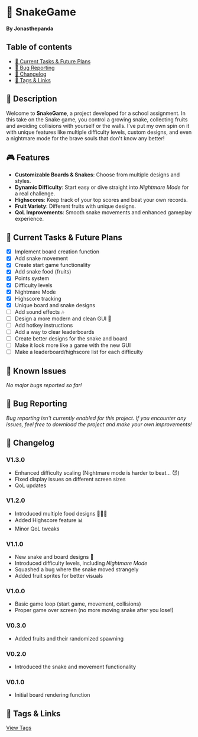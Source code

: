 # 🐍 SnakeGame
**By Jonasthepanda**

## Table of contents
- [🔧 Current Tasks & Future Plans](https://github.com/Jonasthepanda67/SnakeGame?tab=readme-ov-file#-current-tasks--future-plans)
- [🐞 Bug Reporting](https://github.com/Jonasthepanda67/SnakeGame?tab=readme-ov-file#-bug-reporting)
- [📜 Changelog](https://github.com/Jonasthepanda67/SnakeGame?tab=readme-ov-file#-changelog)
- [🔗 Tags & Links](https://github.com/Jonasthepanda67/SnakeGame?tab=readme-ov-file#-tags--links)

## 📝 Description
Welcome to **SnakeGame**, a project developed for a school assignment. In this take on the Snake game, you control a growing snake, collecting fruits and avoiding collisions with yourself or the walls. I’ve put my own spin on it with unique features like multiple difficulty levels, custom designs, and even a nightmare mode for the brave souls that don't know any better!

## 🎮 Features
- **Customizable Boards & Snakes**: Choose from multiple designs and styles.
- **Dynamic Difficulty**: Start easy or dive straight into *Nightmare Mode* for a real challenge.
- **Highscores**: Keep track of your top scores and beat your own records.
- **Fruit Variety**: Different fruits with unique designs.
- **QoL Improvements**: Smooth snake movements and enhanced gameplay experience.

## 🔧 Current Tasks & Future Plans
- [X] Implement board creation function
- [X] Add snake movement
- [X] Create start game functionality
- [X] Add snake food (fruits)
- [X] Points system
- [X] Difficulty levels
- [X] Nightmare Mode
- [X] Highscore tracking
- [X] Unique board and snake designs
- [ ] Add sound effects 🎶
- [ ] Design a more modern and clean GUI 🎨
- [ ] Add hotkey instructions
- [ ] Add a way to clear leaderboards
- [ ] Create better designs for the snake and board
- [ ] Make it look more like a game with the new GUI
- [ ] Make a leaderboard/highscore list for each difficulty

## 🚧 Known Issues
*No major bugs reported so far!*

## 🐞 Bug Reporting
*Bug reporting isn't currently enabled for this project. If you encounter any issues, feel free to download the project and make your own improvements!*  

## 📜 Changelog

### **V1.3.0**
- Enhanced difficulty scaling (Nightmare mode is harder to beat... 😈)
- Fixed display issues on different screen sizes
- QoL updates

### **V1.2.0**
- Introduced multiple food designs 🍎🍌🍇
- Added Highscore feature 📊
- Minor QoL tweaks

### **V1.1.0**
- New snake and board designs 🎨
- Introduced difficulty levels, including *Nightmare Mode*
- Squashed a bug where the snake moved strangely
- Added fruit sprites for better visuals

### **V1.0.0**
- Basic game loop (start game, movement, collisions)
- Proper game over screen (no more moving snake after you lose!)

### **V0.3.0**
- Added fruits and their randomized spawning

### **V0.2.0**
- Introduced the snake and movement functionality

### **V0.1.0**
- Initial board rendering function

## 🔗 Tags & Links
[View Tags](https://github.com/Jonasthepanda67/SnakeGame/tags)
